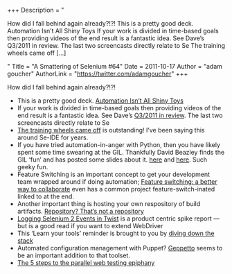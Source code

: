 +++
Description = "<p>How did I fall behind again already?!?! This is a pretty good deck. Automation Isn’t All Shiny Toys If your work is divided in time-based goals then providing videos of the end result is a fantastic idea. See Dave’s Q3/2011 in review. The last two screencasts directly relate to Se The training wheels came off […]</p>"
Title = "A Smattering of Selenium #64"
Date = 2011-10-17
Author = "adam goucher"
AuthorLink = "https://twitter.com/adamgoucher"
+++

<p>How did I fall behind again already?!?!</p>
<ul>
<li>This is a pretty good deck. <a href="http://speakerdeck.com/u/jimholmes/p/automation-isnt-all-shiny-toys">Automation Isn&#8217;t All Shiny Toys</a></li>
<li>If your work is divided in time-based goals then providing videos of the end result is a fantastic idea. See Dave&#8217;s <a href="http://blargon7.com/2011/10/q32011-in-review/">Q3/2011 in review</a>. The last two screencasts directly relate to Se</li>
<li><a href="http://aslakhellesoy.com/post/11055981222/the-training-wheels-came-off">The training wheels came off</a> is outstanding! I&#8217;ve been saying this around Se-IDE for years.</li>
<li>If you have tried automation-in-anger with Python, then you have likely spent some time swearing at the GIL. Thankfully David Beazley finds the GIL &#8216;fun&#8217; and has posted some slides about it. <a href="http://www.dabeaz.com/talks/EmbraceGIL/EmbracingGIL.pdf">here</a> and <a href="http://www.slideshare.net/dabeaz/in-search-of-the-perfect-global-interpreter-lock">here</a>. Such geeky fun.</li>
<li>Feature Switching is an important concept to get your development team wrapped around if doing automation; <a href="http://www.paulstack.co.uk/blog/post/feature-switching-a-better-way-to-collaborate.aspx">Feature switching: a better way to collaborate</a> even has a common project feature-switch-inated linked to at the end.</li>
<li>Another important thing is hosting your own respository of build artifacts. <a href="http://www.build-doctor.com/2011/10/10/repository-thats-not-a-repository/">Repository? That’s not a repository</a></li>
<li><a href="http://twist4all.wordpress.com/2011/05/21/logging-selenium-2-events-in-twist/">Logging Selenium 2 Events in Twist</a> is a product centric spike report &#8212; but is a good read if you want to extend WebDriver</li>
<li>This &#8216;Learn your tools&#8217; reminder is brought to you by <a href="http://blakesmith.me/2011/10/14/diving-down-the-stack.html">diving down the stack</a></li>
<li>Automated configuration management with Puppet? <a href="https://github.com/cloudsmith/geppetto">Geppetto</a> seems to be an important addition to that toolset.</li>
<li><a href="http://testerfield.com/the-5-steps-to-the-parallel-web-testing-epiphany/">The 5 steps to the parallel web testing epiphany</a></li>
</ul>

